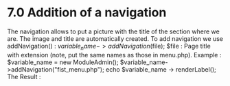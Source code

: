 # 7.0 Addition of a navigation

The navigation allows to put a picture with the title of the section where we are. The image and title are automatically created. 
To add navigation we use addNavigation() : 
$variable_name->addNavigation($file); 
$file : Page title with extension (note, put the same names as those in menu.php). Example : 
$variable_name = new ModuleAdmin(); $variable_name->addNavigation("fist_menu.php"); echo $variable_name -> renderLabel(); 
The Result : 
 

